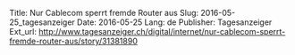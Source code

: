 Title: Nur Cablecom sperrt fremde Router aus
Slug: 2016-05-25_tagesanzeiger
Date: 2016-05-25
Lang: de
Publisher: Tagesanzeiger
Ext_url: http://www.tagesanzeiger.ch/digital/internet/nur-cablecom-sperrt-fremde-router-aus/story/31381890